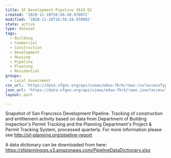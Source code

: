 ```yaml
---
title: SF Development Pipeline 2018 Q2
created: '2020-11-10T16:56:28.970072'
modified: '2020-11-10T16:56:28.970082'
state: active
type: dataset
tags:
  - Building
  - Commercial
  - Construction
  - Development
  - Housing
  - Pipeline
  - Planning
  - Residential
groups:
  - Local Government
csv_url: 'https://data.sfgov.org/api/views/eduu-fkrk/rows.csv?accessType=DOWNLOAD'
json_url: 'https://data.sfgov.org/api/views/eduu-fkrk/rows.json?accessType=DOWNLOAD'
layout: post

---
```

Snapshot of San Francisco Development Pipeline. Tracking of construction and entitlement activity based on data from Department of Building Inspection's Permit Tracking and the Planning Department's Project & Permit Tracking System, processed quarterly. For more information please see http://sf-planning.org/pipeline-report

A data dictionary can be downloaded from here: https://sfplanninggis.s3.amazonaws.com/PipelineDataDictionary.xlsx

